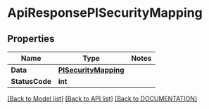 # ApiResponsePISecurityMapping

## Properties
Name | Type | Notes
------------ | ------------- | -------------
**Data** | **[**PISecurityMapping**](../Model/PISecurityMapping.md)**
**StatusCode** | **int**

[[Back to Model list]](../../DOCUMENTATION.md#documentation-for-models) [[Back to API list]](../../DOCUMENTATION.md#documentation-for-api-endpoints) [[Back to DOCUMENTATION]](../../DOCUMENTATION.md)
